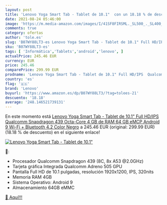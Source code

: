```yaml
---
layout: post
title: 'Lenovo Yoga Smart Tab - Tablet de 10.1"  con un 18.18 % de descuento'
date: 2021-08-24 05:46:00
image: 'https://m.media-amazon.com/images/I/41SF8FIRSML._SL500_._SL400_.jpg'
comments: true
category: ofertas
author: 'tole.es'
slug: 'B07WY88LT3-es Lenovo Yoga Smart Tab - Tablet de 10.1" Full HD/IPS...'
sku: 'B07WY88LT3-es'
tags: [ 'Informática','Tablets','android','lenovo', ]
actualPrice: 245.46 EUR
currency: EUR
price: 245.46
comparePrice: 299.99 EUR
prodname: 'Lenovo Yoga Smart Tab - Tablet de 10.1" Full HD/IPS  Qualcomm Snapdragon 439 Octa-Core  4 GB de RAM  64 GB eMCP  Android 9  Wi-Fi + Bluetooth 4.2   Color Negro'
country: 'es'
flag: '🇪🇸'
brand: 'Lenovo'
buyurl: 'https://www.amazon.es/dp/B07WY88LT3/?tag=tolees-21'
descuento: '18.18'
average: '248.146521739131'
---
```


En este momento está [Lenovo Yoga Smart Tab - Tablet de 10.1" Full HD/IPS  Qualcomm Snapdragon 439 Octa-Core  4 GB de RAM  64 GB eMCP  Android 9  Wi-Fi + Bluetooth 4.2   Color Negro](https://www.amazon.es/dp/B07WY88LT3/?tag=tolees-21) a 245.46 EUR (original: 299.99 EUR) (18.18 %  de descuento) en el siguiente enlace!

[![Lenovo Yoga Smart Tab - Tablet de 10.1" ](https://m.media-amazon.com/images/I/41SF8FIRSML._SL500_._SL400_.jpg)](https://www.amazon.es/dp/B07WY88LT3/?tag=tolees-21)

🔎:

- Procesador Qualcomm Snapdragon 439 (8C, 8x A53 @2.0GHz)
- Tarjeta gráfica Integrada Qualcomm Adreno 505 GPU
- Pantalla Full HD de 10.1 pulgadas, resolución 1920x1200, IPS, 320nits
- Memoria RAM 4GB
- Sistema Operativo: Android 9
- Almacenamiento 64GB eMMC

[🛒 Aquí!!!](https://www.amazon.es/dp/B07WY88LT3/?tag=tolees-21)

